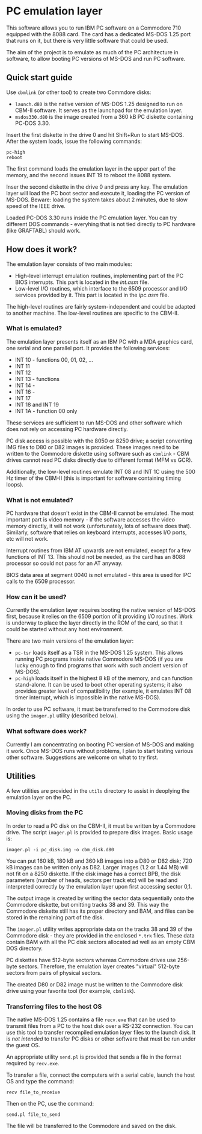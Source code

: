 # PC emulation layer

This software allows you to run IBM PC software on a Commodore 710 equipped with the 8088 card. The card has a dedicated MS-DOS 1.25 port that runs on it, but there is very little software that could be used.

The aim of the project is to emulate as much of the PC architecture in software, to allow booting PC versions of MS-DOS and run PC software.


## Quick start guide

Use `cbmlink` (or other tool) to create two Commdore disks:

 * `launch.d80` is the native version of MS-DOS 1.25 designed to run on CBM-II software. It serves as the launchpad for the emulation layer.
 * `msdos330.d80` is the image created from a 360 kB PC diskette containing PC-DOS 3.30.

Insert the first diskette in the drive 0 and hit Shift+Run to start MS-DOS. After the system loads, issue the following commands:

```
pc-high
reboot
```

The first command loads the emulation layer in the upper part of the memory, and the second issues INT 19 to reboot the 8088 system.

Inser the second diskette in the drive 0 and press any key. The emulation layer will load the PC boot sector and execute it, loading the PC version of MS-DOS. Beware: loading the system takes about 2 minutes, due to slow speed of the IEEE drive.

Loaded PC-DOS 3.30 runs inside the PC emulation layer. You can try different DOS commands - everyhing that is not tied directly to PC hardware (like GRAFTABL) should work.

## How does it work?

The emulation layer consists of two main modules:

 * High-level interrupt emulation routines, implementing part of the PC BIOS interrupts. This part is located in the *int.asm* file.
 * Low-level I/O routines, which interface to the 6509 processor and I/O services provided by it. This part is located in the *ipc.asm* file.

The high-level routines are fairly system-independent and could be adapted to another machine. The low-level routines are specific to the CBM-II.

### What is emulated?

The emulation layer presents itself as an IBM PC with a MDA graphics card, one serial and one parallel port. It provides the following services:

* INT 10 - functions 00, 01, 02, ...
* INT 11
* INT 12
* INT 13 - functions
* INT 14 -
* INT 16 -
* INT 17
* INT 18 and INT 19
* INT 1A - function 00 only

These services are sufficient to run MS-DOS and other software which does not rely on accessing PC hardware directly.

PC disk access is possible with the 8050 or 8250 drive; a script converting IMG files to D80 or D82 images is provided. These images need to be written to the Commodore diskette using software such as `cbmlink` - CBM drives cannot read PC disks directly due to different format (MFM vs GCR).

Additionally, the low-level routines emulate INT 08 and INT 1C using the 500 Hz timer of the CBM-II (this is important for software containing timing loops).

### What is not emulated?

PC hardware that doesn't exist in the CBM-II cannot be emulated. The most important part is video memory - if the software accesses the video memory directly, it will not work (unfortunately, lots of software does that). Similarly, software that relies on keyboard interrupts, accesses I/O ports, etc will not work. 

Interrupt routines from IBM AT upwards are not emulated, except for a few functions of INT 13. This should not be needed, as the card has an 8088 processor so could not pass for an AT anyway.

BIOS data area at segment 0040 is not emulated - this area is used for IPC calls to the 6509 processor.

### How can it be used?

Currently the emulation layer requires booting the native version of MS-DOS first, because it relies on the 6509 portion of it providing I/O routines. Work is underway to place the layer directly in the ROM of the card, so that it could be started without any host environment.

There are two main versions of the emulation layer:

* `pc-tsr` loads itself as a TSR in the MS-DOS 1.25 system. This allows running PC programs inside native Commodore MS-DOS (if you are lucky enough to find programs that work with such ancient version of MS-DOS).
* `pc-high` loads itself in the highest 8 kB of the memory, and can function stand-alone. It can be used to boot other operating systems; it also provides greater level of compatilbility (for example, it emulates INT 08 timer interrupt, which is impossible in the native MS-DOS).

In order to use PC software, it must be transferred to the Commodore disk using the `imager.pl` utility (described below).

### What software does work?

Currently I am concentrating on booting PC version of MS-DOS and making it work. Once MS-DOS runs without problems, I plan to start testing various other software. Suggestions are welcome on what to try first.

## Utilities

A few utilities are provided in the `utils` directory to assist in deoplying the emulation layer on the PC.

### Moving disks from the PC

In order to read a PC disk on the CBM-II, it must be written by a Commodore drive. The script `imager.pl` is provided to prepare disk images. Basic usage is:

```
imager.pl -i pc_disk.img -o cbm_disk.d80
```

You can put 160 kB, 180 kB and 360 kB images into a D80 or D82 disk; 720 kB images can be written only as D82. Larger images (1.2 or 1.44 MB) will not fit on a 8250 diskette. If the disk image has a correct BPB, the disk parameters (number of heads, sectors per track etc) will be read and interpreted correctly by the emulation layer upon first accessing sector 0,1.

The output image is created by writing the sector data sequentially onto the Commodore diskette, but omitting tracks 38 and 39. This way the Commodore diskette  still has its proper directory and BAM, and files can be stored in the remaining part of the disk. 

The `imager.pl` utility writes appropriate data on the tracks 38 and 39 of the Commodore disk - they are provided in the enclosed `*.trk` files. These data contain BAM with all the PC disk sectors allocated ad well as an empty CBM DOS directory.

PC diskettes have 512-byte sectors whereas Commodore drives use 256-byte sectors. Therefore, the emulation layer creates "virtual" 512-byte sectors from pairs of physical sectors.

The created D80 or D82 image must be written to the Commodore disk drive using your favorite tool (for example, `cbmlink`).

### Transferring files to the host OS

The native MS-DOS 1.25 contains a file `recv.exe` that can be used to transmit files from a PC to the host disk over a RS-232 connection. You can use this tool to transfer recompiled emulation layer files to the launch disk. It is *not intended* to transfer PC disks or other software that must be run under the guest OS.

An appropriate utility `send.pl` is provided that sends a file in the format required by `recv.exe`.

To transfer a file, connect the computers with a serial cable, launch the host OS and type the command:

```
recv file_to_receive
```

Then on the PC, use the command:

```
send.pl file_to_send
```

The file will be transferred to the Commodore and saved on the disk.
